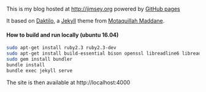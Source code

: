 This is my blog hosted at http://jimsey.org powered by [GitHub pages](https://help.github.com/articles/using-jekyll-with-pages/)

It based on [Daktilo](https://github.com/kronik3r/daktilo), a [Jekyll](http://jekyllrb.com) theme from [Motaquillah Maddane](https://github.com/kronik3r).

#### How to build and run locally (ubuntu 16.04)

```bash
sudo apt-get install ruby2.3 ruby2.3-dev
sudo apt-get install build-essential bison openssl libreadline6 libreadline6-dev curl git-core zlib1g zlib1g-dev libssl-dev libyaml-dev libxml2-dev autoconf libc6-dev ncurses-dev automake libtool
sudo gem install bundler
bundle install
bundle exec jekyll serve
```

The site is then available at http://localhost:4000
